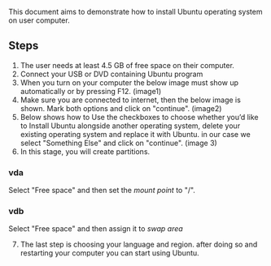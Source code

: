 This document aims to demonstrate how to install Ubuntu operating system on user computer.
## Steps
1. The user needs at least 4.5 GB of free space on their computer.
2. Connect your USB or DVD containing Ubuntu program
3. When you turn on your computer the below image must show up automatically or by pressing F12.
(image1)
4. Make sure you are connected to internet, then the below image is shown. Mark both options and click on "continue".
(image2)
5. Below shows how to  Use the checkboxes to choose whether you’d like to Install Ubuntu alongside another operating system, delete your existing operating system and replace it with Ubuntu. in our case we select "Something Else" and click on "continue".
(image 3)
6. In this stage, you will create partitions.

### vda
Select "Free space" and then set the _mount point_ to "/".

### vdb
Select "Free space" and then assign it to _swap area_

7. The last step is choosing your language and region. after doing so and restarting your computer you can start using Ubuntu.
